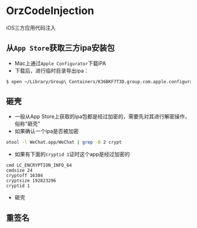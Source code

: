 # OrzCodeInjection

iOS三方应用代码注入

## 从`App Store`获取三方ipa安装包

- Mac上通过`Apple Configurator`下载iPA
- 下载后，进行临时目录导出ipa：

```bash
$ open ~/Library/Group\ Containers/K36BKF7T3D.group.com.apple.configurator/Library/Caches/Assets/TemporaryItems/MobileApps/
```

## 砸壳

- 一般从App Store上获取的ipa包都是经过加密的，需要先对其进行解密操作，俗称"砸壳"
- 如果确认一个ipa是否被加密

```bash
otool -l WeChat.app/WeChat | grep -B 2 crypt
```
- 如果有下面的`cryptid 1`证时这个app是经过加密的
```
cmd LC_ENCRYPTION_INFO_64
cmdsize 24
cryptoff 16384
cryptsize 192823296
cryptid 1
```

- 砸壳



## 重签名



